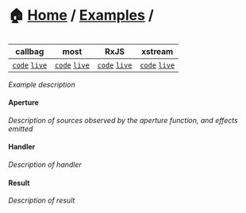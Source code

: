 # 🏠 [Home](../../) / [Examples](../) / <Example Name>

## <Example Name>

<!-- prettier-ignore-start -->
| callbag | most | RxJS | xstream |
| --- | --- | --- | --- |
| [`code`](./callbag) [`live`](https://codesandbox.io/s/github/troch/refract/tree/master/examples/.../callbag) | [`code`](./most) [`live`](https://codesandbox.io/s/github/troch/refract/tree/master/examples/.../most)  | [`code`](./rxjs) [`live`](https://codesandbox.io/s/github/troch/refract/tree/master/examples/.../rxjs)  | [`code`](./xstream) [`live`](https://codesandbox.io/s/github/troch/refract/tree/master/examples/.../xstream)  |
<!-- prettier-ignore-end -->

_Example description_

#### Aperture

_Description of sources observed by the aperture function, and effects emitted_

#### Handler

_Description of handler_

#### Result

_Description of result_
